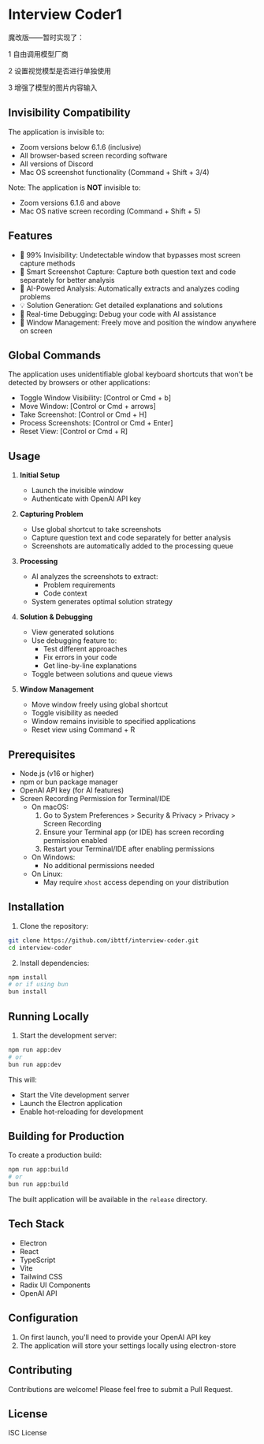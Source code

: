 # Interview Coder1

魔改版——暂时实现了：

1 自由调用模型厂商

2 设置视觉模型是否进行单独使用

3 增强了模型的图片内容输入

## Invisibility Compatibility

The application is invisible to:

- Zoom versions below 6.1.6 (inclusive)
- All browser-based screen recording software
- All versions of Discord
- Mac OS screenshot functionality (Command + Shift + 3/4)

Note: The application is **NOT** invisible to:

- Zoom versions 6.1.6 and above
- Mac OS native screen recording (Command + Shift + 5)

## Features

- 🎯 99% Invisibility: Undetectable window that bypasses most screen capture methods
- 📸 Smart Screenshot Capture: Capture both question text and code separately for better analysis
- 🤖 AI-Powered Analysis: Automatically extracts and analyzes coding problems
- 💡 Solution Generation: Get detailed explanations and solutions
- 🔧 Real-time Debugging: Debug your code with AI assistance
- 🎨 Window Management: Freely move and position the window anywhere on screen

## Global Commands

The application uses unidentifiable global keyboard shortcuts that won't be detected by browsers or other applications:

- Toggle Window Visibility: [Control or Cmd + b]
- Move Window: [Control or Cmd + arrows]
- Take Screenshot: [Control or Cmd + H]
- Process Screenshots: [Control or Cmd + Enter]
- Reset View: [Control or Cmd + R]

## Usage

1. **Initial Setup**

   - Launch the invisible window
   - Authenticate with OpenAI API key

2. **Capturing Problem**

   - Use global shortcut to take screenshots
   - Capture question text and code separately for better analysis
   - Screenshots are automatically added to the processing queue

3. **Processing**

   - AI analyzes the screenshots to extract:
     - Problem requirements
     - Code context
   - System generates optimal solution strategy

4. **Solution & Debugging**

   - View generated solutions
   - Use debugging feature to:
     - Test different approaches
     - Fix errors in your code
     - Get line-by-line explanations
   - Toggle between solutions and queue views

5. **Window Management**

   - Move window freely using global shortcut
   - Toggle visibility as needed
   - Window remains invisible to specified applications
   - Reset view using Command + R

## Prerequisites

- Node.js (v16 or higher)
- npm or bun package manager
- OpenAI API key (for AI features)
- Screen Recording Permission for Terminal/IDE
  - On macOS:
    1. Go to System Preferences > Security & Privacy > Privacy > Screen Recording
    2. Ensure your Terminal app (or IDE) has screen recording permission enabled
    3. Restart your Terminal/IDE after enabling permissions
  - On Windows:
    - No additional permissions needed
  - On Linux:
    - May require `xhost` access depending on your distribution

## Installation

1. Clone the repository:

```bash
git clone https://github.com/ibttf/interview-coder.git
cd interview-coder
```

2. Install dependencies:

```bash
npm install
# or if using bun
bun install
```

## Running Locally

1. Start the development server:

```bash
npm run app:dev
# or
bun run app:dev
```

This will:

- Start the Vite development server
- Launch the Electron application
- Enable hot-reloading for development

## Building for Production

To create a production build:

```bash
npm run app:build
# or
bun run app:build
```

The built application will be available in the `release` directory.

## Tech Stack

- Electron
- React
- TypeScript
- Vite
- Tailwind CSS
- Radix UI Components
- OpenAI API

## Configuration

1. On first launch, you'll need to provide your OpenAI API key
2. The application will store your settings locally using electron-store

## Contributing

Contributions are welcome! Please feel free to submit a Pull Request.

## License

ISC License
